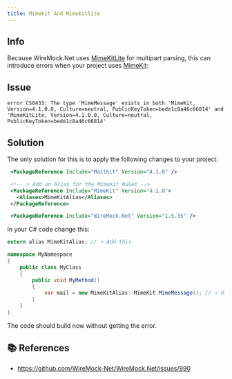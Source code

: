 ```yaml
---
title: Mimekit And Mimekitlite
---
```


## Info
Because WireMock.Net uses [MimeKitLite](https://www.nuget.org/packages/MimeKitLite) for multipart parsing, this can introduce errors when your project uses [MimeKit](https://www.nuget.org/packages/MimeKit):

## Issue
`
error CS0433: The type 'MimeMessage' exists in both 'MimeKit, Version=4.1.0.0, Culture=neutral, PublicKeyToken=bede1c8a46c66814' and 'MimeKitLite, Version=4.1.0.0, Culture=neutral, PublicKeyToken=bede1c8a46c66814'
`

## Solution
The only solution for this is to apply the following changes to your project:

``` xml
 <PackageReference Include="MailKit" Version="4.1.0" />

 <!-- ⭐ Add an Alias for the MimeKit NuGet -->
 <PackageReference Include="MimeKit" Version="4.1.0">
   <Aliases>MimeKitAlias</Aliases>
 </PackageReference>

 <PackageReference Include="WireMock.Net" Version="1.5.35" />
```

In your C# code change this:

``` c#
extern alias MimeKitAlias; // ⭐ Add this

namespace MyNamespace
{
    public class MyClass
    {
        public void MyMethod()
        {
            var mail = new MimeKitAlias::MimeKit.MimeMessage(); // ⭐ Use this
        }
    } 
}
```

The code should build now without getting the error.

## :books: References
- https://github.com/WireMock-Net/WireMock.Net/issues/990